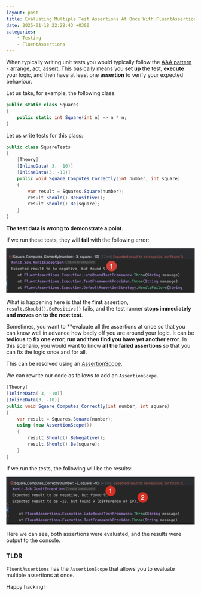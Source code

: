 ```yaml
---
layout: post
title: Evaluating Multiple Test Assertions At Once With FluentAssertions
date: 2025-01-18 22:28:43 +0300
categories:
    - Testing
    - FluentAssertions
---
```


When typically writing unit tests you would typically follow the [AAA pattern - arrange, act, assert.](https://automationpanda.com/2020/07/07/arrange-act-assert-a-pattern-for-writing-good-tests/) This basically means you **set up** the test, **execute** your logic, and then have at least one **assertion** to verify your expected behaviour.

Let us take, for example, the following class:

```c#
public static class Squares
{
    public static int Square(int n) => n * n;
}
```

Let us write tests for this class:

```c#
public class SquareTests
{
    [Theory]
    [InlineData(-3, -10)]
    [InlineData(3, -10)]
    public void Square_Computes_Correctly(int number, int square)
    {
        var result = Squares.Square(number);
        result.Should().BePositive();
        result.Should().Be(square);
    }
}
```

**The test data is wrong to demonstrate a point**.

If we run these tests, they will **fail** with the following error:

![SingleAssertFail](../images/2025/01/SingleAssertionResult.png)

What is happening here is that the **first** assertion, `result.Should().BePositive()` fails, and the test runner **stops immediately and moves on to the next test**.

Sometimes, you want to **evaluate all the assertions at once so that you can know well in advance how badly off you are around your logic. It can be **tedious** to **fix one error, run and then find you have yet another error**. In this scenario, you would want to know **all the failed assertions** so that you can fix the logic once and for all.

This can be resolved using an [AssertionScope](https://fluentassertions.com/introduction#assertion-scopes).

We can rewrite our code as follows to add an `AssertionScope`.

```c#
[Theory]
[InlineData(-3, -10)]
[InlineData(3, -10)]
public void Square_Computes_Correctly(int number, int square)
{
    var result = Squares.Square(number);
    using (new AssertionScope())
    {
        result.Should().BeNegative();
        result.Should().Be(square);
    }
}
```

If we run the tests, the following will be the results:

![MultipleAssertions](../images/2025/01/MultipleAssertions.png)

Here we can see, both assertions were evaluated, and the results were output to the console.

### TLDR

`FluentAssertions` has the `AssertionScope` that allows you to evaluate multiple assertions at once.

Happy hacking!
